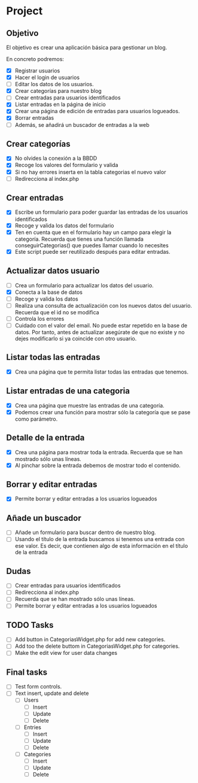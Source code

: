 # Project
## Objetivo
El objetivo es crear una aplicación básica para gestionar un blog.

En concreto podremos:
- [X] Registrar usuarios
- [X] Hacer el login de usuarios
- [ ] Editar los datos de los usuarios.
- [X] Crear categorías para nuestro blog
- [ ] Crear entradas para usuarios identificados
- [X] Listar entradas en la página de inicio
- [X] Crear una página de edición de entradas para usuarios logueados.
- [X] Borrar entradas 
- [ ] Además, se añadirá un buscador de entradas a la web

## Crear categorías
- [X] No olvides la conexión a la BBDD
- [X] Recoge los valores del formulario y valida
- [X] Si no hay errores inserta en la tabla categorias el nuevo valor 
- [ ] Redirecciona al index.php

## Crear entradas
- [X] Escribe un formulario para poder guardar las entradas de los usuarios identificados
- [X] Recoge y valida los datos del formulario
- [X] Ten en cuenta que en el formulario hay un campo para elegir la categoría. Recuerda que tienes una función llamada conseguirCategorias() que puedes llamar cuando lo necesites
- [X] Este script puede ser reutilizado después para editar entradas.

## Actualizar datos usuario
- [ ] Crea un formulario para actualizar los datos del usuario.
- [X] Conecta a la base de datos
- [ ] Recoge y valida los datos
- [ ] Realiza una consulta de actualización con los nuevos datos del usuario. Recuerda que el id no se modifica
- [ ] Controla los errores
- [ ] Cuidado con el valor del email. No puede estar repetido en la base de datos. Por tanto, antes de actualizar asegúrate de que no existe y no dejes modificarlo si ya coincide con otro usuario.

## Listar todas las entradas
- [X] Crea una página que te permita listar todas las entradas que tenemos.

## Listar entradas de una categoria
- [X] Crea una página que muestre las entradas de una categoría.
- [X] Podemos crear una función para mostrar sólo la categoría que se pase como parámetro.

## Detalle de la entrada
- [X] Crea una página para mostrar toda la entrada. Recuerda que se han mostrado sólo unas líneas.
- [X] Al pinchar sobre la entrada debemos de mostrar todo el contenido.

## Borrar y editar entradas
- [X] Permite borrar y editar entradas a los usuarios logueados

## Añade un buscador
- [ ] Añade un formulario para buscar dentro de nuestro blog.
- [ ] Usando el título de la entrada buscamos si tenemos una entrada con ese valor. Es decir, que contienen algo de esta información en el título de la entrada

## Dudas
- [ ] Crear entradas para usuarios identificados
- [ ] Redirecciona al index.php
- [ ] Recuerda que se han mostrado sólo unas líneas.
- [ ] Permite borrar y editar entradas a los usuarios logueados

## TODO Tasks
- [ ] Add button in CategoriasWidget.php for add new categories.
- [ ] Add too the delete buttom in CategoriasWidget.php for categories.
- [ ] Make the edit view for user data changes

## Final tasks
- [ ] Test form controls.
- [ ] Text insert, update and delete
    - [ ] Users
        - [ ] Insert
        - [ ] Update
        - [ ] Delete
    - [ ] Entries
        - [ ] Insert
        - [ ] Update
        - [ ] Delete
    - [ ] Categories
        - [ ] Insert
        - [ ] Update
        - [ ] Delete